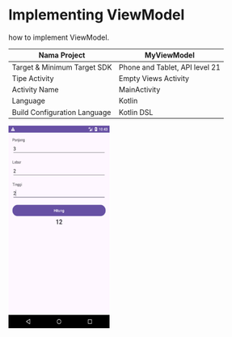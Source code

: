 # Implementing ViewModel

how to implement ViewModel.

| Nama Project                  | MyViewModel                    |
|-------------------------------|--------------------------------|
| Target & Minimum Target SDK   | Phone and Tablet, API level 21 |
| Tipe Activity                 | Empty Views Activity           | 
| Activity Name                 | MainActivity                   |
| Language                      | Kotlin                         |
| Build Configuration Language  | Kotlin DSL                     |

<img src="preview_1.png" alt="Preview 1" width="200" height="400">